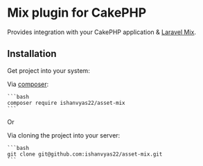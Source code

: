 # Mix plugin for CakePHP

Provides integration with your CakePHP application & [Laravel Mix](https://laravel-mix.com).

## Installation

Get project into your system:

Via [composer](https://packagist.org/packages/ishanvyas22/asset-mix):

    ```bash
    composer require ishanvyas22/asset-mix
    ```

Or

    
Via cloning the project into your server:

    ```bash
    git clone git@github.com:ishanvyas22/asset-mix.git
    ```


